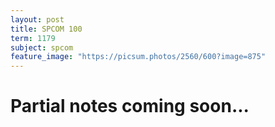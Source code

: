 ```yaml
---
layout: post
title: SPCOM 100
term: 1179
subject: spcom
feature_image: "https://picsum.photos/2560/600?image=875"
---
```

# Partial notes coming soon...
